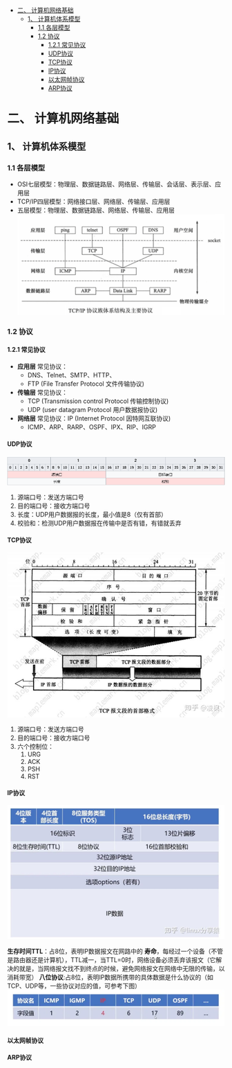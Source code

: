 - [二、 计算机网络基础](#二-计算机网络基础)
  - [1、 计算机体系模型](#1-计算机体系模型)
    - [1.1 各层模型](#11-各层模型)
    - [1.2 协议](#12-协议)
      - [1.2.1 常见协议](#121-常见协议)
      - [UDP协议](#udp协议)
      - [TCP协议](#tcp协议)
      - [IP协议](#ip协议)
      - [以太网帧协议](#以太网帧协议)
      - [ARP协议](#arp协议)


# 二、 计算机网络基础
## 1、 计算机体系模型
### 1.1 各层模型
- OSI七层模型：物理层、数据链路层、网络层、传输层、会话层、表示层、应用层
- TCP/IP四层模型：网络接口层、网络层、传输层、应用层
- 五层模型：物理层、数据链路层、网络层、传输层、应用层
  ![图 0](images/47ce1eb503708cbc0b03c5953c787596583542f0e5e76c11077d5683daac078b.png)  
### 1.2 协议
#### 1.2.1 常见协议
- __应用层__ 常见协议：
  - DNS、Telnet、SMTP、HTTP、
  - FTP (File Transfer Protocol 文件传输协议)
- __传输层__ 常见协议：
  - TCP (Transmission control Protocol 传输控制协议)
  - UDP (user datagram Protocol 用户数据报协议)
- __网络层__ 常见协议：IP (Internet Protocol 因特网互联协议)
  - ICMP、ARP、RARP、OSPF、IPX、RIP、IGRP

#### UDP协议
![图 1](images/d984fe66808ccf32764aa0f111d2068efed55835ccf6ab7c8cd7f351fed0cba6.png)  
1. 源端口号：发送方端口号
2. 目的端口号：接收方端口号
3. 长度：UDP用户数据报的长度，最小值是8（仅有首部）
4. 校验和：检测UDP用户数据报在传输中是否有错，有错就丢弃

#### TCP协议
![![图 2](images/1c51e663109531ba346f3bf5dd07830e5f700a387b118eb5c980f22119a0590b.png)   1](images/3853135e886ef8cc56bee5269f5ddcdad928226ddd337bf369bf9868b84eb84d.png)  

1. 源端口号：发送方端口号
2. 目的端口号：接收方端口号
3. 六个控制位：
   1. URG
   2. ACK
   3. PSH
   4. RST

#### IP协议
![图 4](images/5d70d9e89e763b5aba56f1e7b750fc2591191e457b8973e7263c93ff36109996.png)  

__生存时间TTL__：占8位，表明IP数据报文在网路中的 __寿命__，每经过一个设备（不管是路由器还是计算机），TTL减一，当TTL=0时，网络设备必须丢弃该报文（它解决的就是，当网络报文找不到终点的时候，避免网络报文在网络中无限的传输，以消耗带宽）
__八位协议__:占8位，表明IP数据所携带的具体数据是什么协议的（如TCP、UDP等，一些协议对应的值，可参考下图）
![图 5](images/6413987f2a0b40d5a495e9b1a4445e1290e97a5bb5069af43b9396741b036172.png)  

#### 以太网帧协议

#### ARP协议
